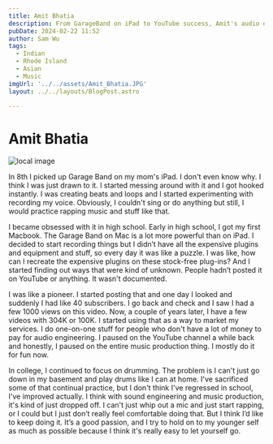 ```yaml
---
title: Amit Bhatia
description: From GarageBand on iPad to YouTube success, Amit's audio engineering passion persists.
pubDate: 2024-02-22 11:52
author: Sam Wu
tags:
  - Indian
  - Rhode Island
  - Asian
  - Music
imgUrl: '../../assets/Amit_Bhatia.JPG'
layout: ../../layouts/BlogPost.astro

---
```

# Amit Bhatia

![local image](../../assets/Amit_Bhatia.JPG)

In 8th I picked up Garage Band on my mom's iPad. I don't even know why. I think I was just drawn to it. I started messing around with it and I got hooked instantly. I was creating beats and loops and I started experimenting with recording my voice. Obviously, I couldn't sing or do anything but still, I would practice rapping music and stuff like that. 

I became obsessed with it in high school. Early in high school, I got my first Macbook. The Garage Band on Mac is a lot more powerful than on iPad. I decided to start recording things but I didn’t have all the expensive plugins and equipment and stuff, so every day it was like a puzzle. I was like, how can I recreate the expensive plugins on these stock-free plug-ins? And I started finding out ways that were kind of unknown. People hadn’t posted it on YouTube or anything. It wasn't documented. 

I was like a pioneer. I started posting that and one day I looked and suddenly I had like 40 subscribers. I go back and check and I saw I had a few 1000 views on this video. Now, a couple of years later, I have a few videos with 304K or 100K. I started using that as a way to market my services. I do one-on-one stuff for people who don't have a lot of money to pay for audio engineering. I paused on the YouTube channel a while back and honestly, I paused on the entire music production thing. I mostly do it for fun now. 

In college, I continued to focus on drumming. The problem is I can't just go down in my basement and play drums like I can at home.  I've sacrificed some of that continual practice, but I don't think I've regressed in school, I've improved actually. I think with sound engineering and music production, it's kind of just dropped off. I can't just whip out a mic and just start rapping, or I could but I just don’t really feel comfortable doing that. But I think I’d like to keep doing it. It’s a good passion, and I try to hold on to my younger self as much as possible because I think it's really easy to let yourself go.

